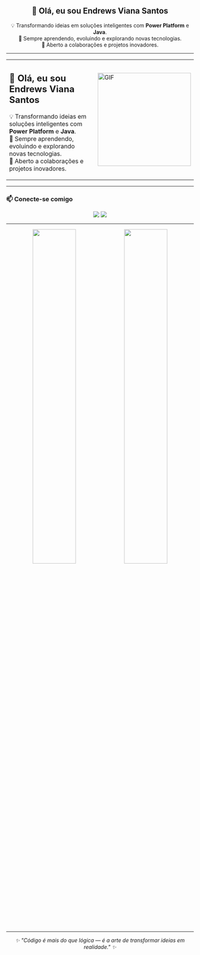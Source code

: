 <h2 align="center">🚀 Olá, eu sou <strong>Endrews Viana Santos</strong></h2>


<p align="center">
  💡 Transformando ideias em soluções inteligentes com <strong>Power Platform</strong> e <strong>Java</strong>.<br>
  🌱 Sempre aprendendo, evoluindo e explorando novas tecnologias.<br>
  🤝 Aberto a colaborações e projetos inovadores.<br>
</p>

---

<table align="center">
  <tr>
    <td>
      <h2>🚀 Olá, eu sou <strong>Endrews Viana Santos</strong></h2>
      <p>
        💡 Transformando ideias em soluções inteligentes com <strong>Power Platform</strong> e <strong>Java</strong>.<br>
        🌱 Sempre aprendendo, evoluindo e explorando novas tecnologias.<br>
        🤝 Aberto a colaborações e projetos inovadores.
      </p>
    </td>
    <td>
      <img src="https://media1.giphy.com/media/v1.Y2lkPTc5MGI3NjExMHZ3bGVic2hoNTM3M3lldnNlb2gzeGEyNmlxaGMzcXp1N2ZpcHB4MyZlcD12MV9pbnRlcm5hbF9naWZfYnlfaWQmY3Q9Zw/ZVik7pBtu9dNS/giphy.gif" width="250" alt="GIF" />
    </td>
  </tr>
</table>

---

### 📫 Conecte-se comigo

<div align="center">
  <a href="mailto:endrews.santos@gmail.com"><img src="https://img.shields.io/badge/Gmail-EA4335?style=for-the-badge&logo=gmail&logoColor=white"/></a>
  <a href="https://www.linkedin.com/in/endreews/"><img src="https://img.shields.io/badge/LinkedIn-0077B5?style=for-the-badge&logo=linkedin&logoColor=white"/></a>
</div>

---

<p align="center">
  <img src="https://github-readme-stats.vercel.app/api?username=endrews&show_icons=true&theme=radical&hide_border=true" width="48%" />
  <img src="https://github-readme-stats.vercel.app/api/top-langs/?username=endrews&layout=compact&theme=radical&hide_border=true" width="48%" />
</p>

---

<p align="center">
  <i>✨ "Código é mais do que lógica — é a arte de transformar ideias em realidade." ✨</i>
</p>
